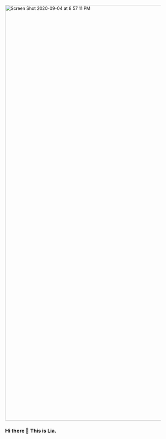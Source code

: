 <img width="1346" alt="Screen Shot 2020-09-04 at 8 57 11 PM" src="https://user-images.githubusercontent.com/33683715/92297168-475c9400-eef1-11ea-9936-133460ae06c5.png">


### Hi there 👋 This is Lia.
